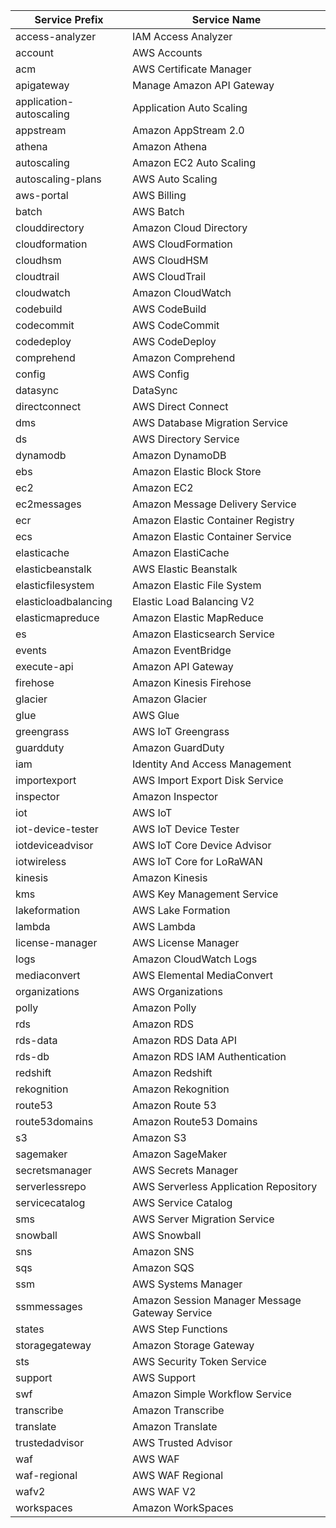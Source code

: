 | Service Prefix          | Service Name                                   |
|-------------------------|------------------------------------------------|
| access-analyzer         | IAM Access Analyzer                            |
| account                 | AWS Accounts                                   |
| acm                     | AWS Certificate Manager                        |
| apigateway              | Manage Amazon API Gateway                      |
| application-autoscaling | Application Auto Scaling                       |
| appstream               | Amazon AppStream 2.0                           |
| athena                  | Amazon Athena                                  |
| autoscaling             | Amazon EC2 Auto Scaling                        |
| autoscaling-plans       | AWS Auto Scaling                               |
| aws-portal              | AWS Billing                                    |
| batch                   | AWS Batch                                      |
| clouddirectory          | Amazon Cloud Directory                         |
| cloudformation          | AWS CloudFormation                             |
| cloudhsm                | AWS CloudHSM                                   |
| cloudtrail              | AWS CloudTrail                                 |
| cloudwatch              | Amazon CloudWatch                              |
| codebuild               | AWS CodeBuild                                  |
| codecommit              | AWS CodeCommit                                 |
| codedeploy              | AWS CodeDeploy                                 |
| comprehend              | Amazon Comprehend                              |
| config                  | AWS Config                                     |
| datasync                | DataSync                                       |
| directconnect           | AWS Direct Connect                             |
| dms                     | AWS Database Migration Service                 |
| ds                      | AWS Directory Service                          |
| dynamodb                | Amazon DynamoDB                                |
| ebs                     | Amazon Elastic Block Store                     |
| ec2                     | Amazon EC2                                     |
| ec2messages             | Amazon Message Delivery Service                |
| ecr                     | Amazon Elastic Container Registry              |
| ecs                     | Amazon Elastic Container Service               |
| elasticache             | Amazon ElastiCache                             |
| elasticbeanstalk        | AWS Elastic Beanstalk                          |
| elasticfilesystem       | Amazon Elastic File System                     |
| elasticloadbalancing    | Elastic Load Balancing V2                      |
| elasticmapreduce        | Amazon Elastic MapReduce                       |
| es                      | Amazon Elasticsearch Service                   |
| events                  | Amazon EventBridge                             |
| execute-api             | Amazon API Gateway                             |
| firehose                | Amazon Kinesis Firehose                        |
| glacier                 | Amazon Glacier                                 |
| glue                    | AWS Glue                                       |
| greengrass              | AWS IoT Greengrass                             |
| guardduty               | Amazon GuardDuty                               |
| iam                     | Identity And Access Management                 |
| importexport            | AWS Import Export Disk Service                 |
| inspector               | Amazon Inspector                               |
| iot                     | AWS IoT                                        |
| iot-device-tester       | AWS IoT Device Tester                          |
| iotdeviceadvisor        | AWS IoT Core Device Advisor                    |
| iotwireless             | AWS IoT Core for LoRaWAN                       |
| kinesis                 | Amazon Kinesis                                 |
| kms                     | AWS Key Management Service                     |
| lakeformation           | AWS Lake Formation                             |
| lambda                  | AWS Lambda                                     |
| license-manager         | AWS License Manager                            |
| logs                    | Amazon CloudWatch Logs                         |
| mediaconvert            | AWS Elemental MediaConvert                     |
| organizations           | AWS Organizations                              |
| polly                   | Amazon Polly                                   |
| rds                     | Amazon RDS                                     |
| rds-data                | Amazon RDS Data API                            |
| rds-db                  | Amazon RDS IAM Authentication                  |
| redshift                | Amazon Redshift                                |
| rekognition             | Amazon Rekognition                             |
| route53                 | Amazon Route 53                                |
| route53domains          | Amazon Route53 Domains                         |
| s3                      | Amazon S3                                      |
| sagemaker               | Amazon SageMaker                               |
| secretsmanager          | AWS Secrets Manager                            |
| serverlessrepo          | AWS Serverless Application Repository          |
| servicecatalog          | AWS Service Catalog                            |
| sms                     | AWS Server Migration Service                   |
| snowball                | AWS Snowball                                   |
| sns                     | Amazon SNS                                     |
| sqs                     | Amazon SQS                                     |
| ssm                     | AWS Systems Manager                            |
| ssmmessages             | Amazon Session Manager Message Gateway Service |
| states                  | AWS Step Functions                             |
| storagegateway          | Amazon Storage Gateway                         |
| sts                     | AWS Security Token Service                     |
| support                 | AWS Support                                    |
| swf                     | Amazon Simple Workflow Service                 |
| transcribe              | Amazon Transcribe                              |
| translate               | Amazon Translate                               |
| trustedadvisor          | AWS Trusted Advisor                            |
| waf                     | AWS WAF                                        |
| waf-regional            | AWS WAF Regional                               |
| wafv2                   | AWS WAF V2                                     |
| workspaces              | Amazon WorkSpaces                              |
